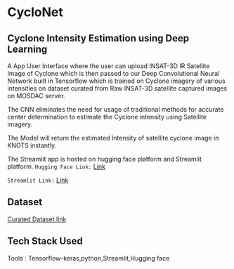# CycloNet

## Cyclone Intensity Estimation using Deep Learning

A App User Interface where the user can upload INSAT-3D IR Satellite Image of Cyclone which is then passed to our Deep Convolutional Neural Network built in Tensorflow which is trained on Cyclone imagery of various intensities on dataset curated from Raw INSAT-3D satellite captured images on MOSDAC server. 

The CNN eliminates the need for usage of traditional methods for accurate center determination to estimate the Cyclone intensity using Satellite imagery. 

The Model will return the estimated Intensity of satellite cyclone image in KNOTS instantly.

The Streamlit app is hosted on hugging face platform and Streamlit platform.
``Hugging Face Link:`` [Link](https://huggingface.co/spaces/Sj8287/Cyclonet) 

``Streamlit Link:`` [Link](https://sparshj8287-crossknothacks-cyclonet-app-w8ovqw.streamlit.app/)

## Dataset

[Curated Dataset link](https://www.kaggle.com/datasets/sshubam/insat3d-infrared-raw-cyclone-images-20132021)

## Tech Stack Used

Tools : Tensorflow-keras,python,Streamlit,Hugging face


